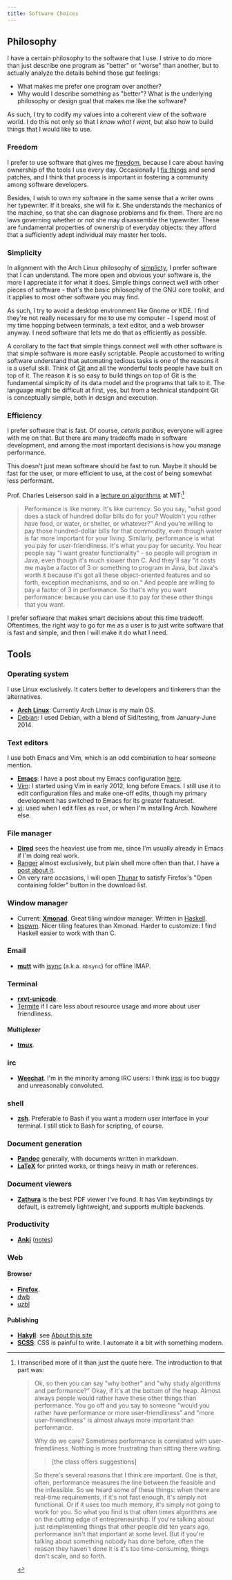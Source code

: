 ```yaml
---
title: Software Choices
---
```


## Philosophy

I have a certain philosophy to the software that I use. I strive to do more than just describe one program as "better" or "worse" than another, but to actually analyze the details behind those gut feelings:

- What makes me prefer one program over another?
- Why would I describe something as "better"? What is the underlying philosophy or design goal that makes me like the software?

As such, I try to codify my values into a coherent view of the software world. I do this not only so that I *know what I want*, but also how to build things that I would like to use.

### Freedom

I prefer to use software that gives me [freedom](https://en.wikipedia.org/wiki/Free_software), because I care about having ownership of the tools I use every day. Occasionally I [fix things](worklog.html) and send patches, and I think that process is important in fostering a community among software developers.

Besides, I wish to own my software in the same sense that a writer owns her typewriter. If it breaks, she will fix it. She understands the mechanics of the machine, so that she can diagnose problems and fix them. There are no laws governing whether or not she may disassemble the typewriter. These are fundamental properties of ownership of everyday objects: they afford that a sufficiently adept individual may master her tools.

### Simplicity

In alignment with the Arch Linux philosophy of [simplicty](https://wiki.archlinux.org/index.php/The_Arch_Way#Simplicity), I prefer software that I can understand. The more open and obvious your software is, the more I appreciate it for what it does. Simple things connect well with other pieces of software - that's the basic philosophy of the GNU core toolkit, and it applies to most other software you may find.

As such, I try to avoid a desktop environment like Gnome or KDE. I find they're not really necessary for me to use my computer - I spend most of my time hopping between terminals, a text editor, and a web browser anyway. I need software that lets me do that as efficiently as possible.

A corollary to the fact that simple things connect well with other software is that simple software is more easily scriptable. People accustomed to writing software understand that automating tedious tasks is one of the reasons it is a useful skill. Think of [Git](http://git-scm.com/) and all the wonderful tools people have built on top of it. The reason it is so easy to build things on top of Git is the fundamental simplicity of its data model and the programs that talk to it. The language might be difficult at first, yes, but from a technical standpoint Git is conceptually simple, both in design and execution.

### Efficiency

I prefer software that is fast. Of course, *ceteris paribus*, everyone will agree with me on that. But there are many tradeoffs made in software development, and among the most important decisions is how you manage performance.

This doesn't just mean software should be fast to run. Maybe it should be fast for the user, or more efficient to use, at the cost of being somewhat less performant.

Prof. Charles Leiserson said in a [lecture on algorithms](https://www.youtube.com/watch?v=JPyuH4qXLZ0) at MIT:[^leiserson]

> Performance is like money. It's like currency. So you say, "what good does a stack of hundred dollar bills do for you? Wouldn't you rather have food, or water, or shelter, or whatever?" And you're willing to pay those hundred-dollar bills for that commodity, even though water is far more important for your living. Similarly, performance is what you pay for user-friendliness. It's what you pay for security. You hear people say "I want greater functionality" - so people will program in Java, even though it's much slower than C. And they'll say "it costs me maybe a factor of 3 or something to program in Java, but Java's worth it because it's got all these object-oriented features and so forth, exception mechanisms, and so on." And people are willing to pay a factor of 3 in performance. So that's why you want performance: because you can use it to pay for these other things that you want.

I prefer software that makes smart decisions about this time tradeoff. Oftentimes, the right way to go for me as a user is to just write software that is fast and simple, and then I will make it do what I need.

## Tools

### Operating system

I use Linux exclusively. It caters better to developers and tinkerers than the alternatives.

- **[Arch Linux]((https://www.archlinux.org/))**: Currently Arch Linux is my main OS.
- [Debian](https://www.debian.org/): I used Debian, with a blend of Sid/testing, from January-June 2014.

### Text editors

I use both Emacs and Vim, which is an odd combination to hear someone mention.

- **[Emacs](http://www.gnu.org/software/emacs/)**: I have a post about my Emacs configuration [here](blog/2014-07-02-switching-to-emacs.html).
- [Vim](http://www.vim.org/): I started using Vim in early 2012, long before Emacs. I still use it to edit configuration files and make one-off edits, though my primary development has switched to Emacs for its greater featureset.
- [vi](https://en.wikipedia.org/wiki/Vi): used when I edit files as `root`, or when I'm installing Arch. Nowhere else.

### File manager

- **[Dired](/blog/2014-08-03-a-vim-like-emacs-config.html#dired)** sees the heaviest use from me, since I'm usually already in Emacs if I'm doing real work.
- [Ranger](http://ranger.nongnu.org/) almost exclusively, but plain shell more often than that. I have a [post about it](blog/2013-08-12-ranger.html).
- On very rare occasions, I will open [Thunar](https://en.wikipedia.org/wiki/Thunar) to satisfy Firefox's "Open containing folder" button in the download list.

### Window manager

- Current: **[Xmonad](http://xmonad.org/)**. Great tiling window manager. Written in [Haskell](http://www.haskell.org/haskellwiki/Haskell).
- [bspwm](https://github.com/baskerville/bspwm). Nicer tiling features than Xmonad. Harder to customize: I find Haskell easier to work with than C.

### Email

- **[mutt](http://www.mutt.org/)** with [isync](http://isync.sourceforge.net/) (a.k.a. `mbsync`) for offline IMAP.

### Terminal

- **[rxvt-unicode](https://en.wikipedia.org/wiki/Rxvt-unicode)**.
- [Termite](https://github.com/thestinger/termite) if I care less about resource usage and more about user friendliness.

#### Multiplexer

- **[tmux](http://tmux.sourceforge.net/)**.

### irc

- **[Weechat](http://weechat.org/)**. I'm in the minority among IRC users: I think [irssi](http://www.irssi.org/) is too buggy and unreasonably convoluted.

### shell

- **[zsh](http://www.zsh.org/)**. Preferable to Bash if you want a modern user interface in your terminal. I still stick to Bash for scripting, of course.

### Document generation

- **[Pandoc](http://johnmacfarlane.net/pandoc/)** generally, with documents written in markdown.
- **[LaTeX](http://www.latex-project.org/)** for printed works, or things heavy in math or references.

### Document viewers

- **[Zathura](http://pwmt.org/projects/zathura/)** is the best PDF viewer I've found. It has Vim keybindings by default, is extremely lightweight, and supports multiple backends.

### Productivity

- **[Anki](http://ankisrs.net/)** ([notes](/notetaking.html#memory))

### Web

#### Browser

- **[Firefox](https://www.mozilla.org)**.
- [dwb](http://portix.bitbucket.org/dwb/)
- [uzbl](http://www.uzbl.org/)

#### Publishing

- **[Hakyll](http://jaspervdj.be/hakyll/)**: see [About this site](/about.html)
- **[SCSS](http://sass-lang.com/)**: CSS is painful to write. I automate it a bit with something modern.

[^leiserson]: I transcribed more of it than just the quote here. The introduction to that part was:

    > Ok, so then you can say "why bother" and "why study algorithms and performance?" Okay, if it's at the bottom of the heap. Almost always people would rather have these other things than performance. You go off and you say to someone "would you rather have performance or more user-friendliness" and "more user-friendliness" is almost always more important than performance.
    >
    > Why do we care? Sometimes performance is correlated with user-friendliness. Nothing is more frustrating than sitting there waiting.
    >
    > > [the class offers suggestions]
    >
    > So there's several reasons that I think are important. One is that, often, performance measures the line between the feasible and the infeasible. So we heard some of these things: when there are real-time requirements, if it's not fast enough, it's simply not functional. Or if it uses too much memory, it's simply not going to work for you. So what you find is that often times algorithms are on the cutting edge of entrepreneurship. If you're talking about just reimplmenting things that other people did ten years ago, performance isn't that important at some level. But if you're talking about something nobody has done before, often the reason they haven't done it is it's too time-consuming, things don't scale, and so forth.
